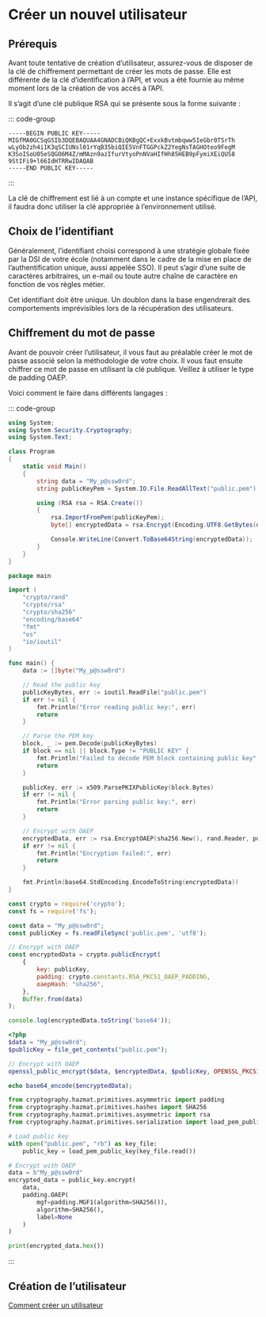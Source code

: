 # Créer un nouvel utilisateur

## Prérequis

Avant toute tentative de création d’utilisateur, assurez-vous de disposer de la clé de chiffrement permettant de créer
les mots de passe. Elle est différente de la clé d’identification à l’API, et vous a été fournie au même moment lors de
la création de vos accès à l’API.

Il s’agit d’une clé publique RSA qui se présente sous la forme suivante :

::: code-group

```PKCS#8 [Clé publique]
-----BEGIN PUBLIC KEY-----
MIGfMA0GCSqGSIb3DQEBAQUAA4GNADCBiQKBgQC+ExxkBvtmbqww5IeGbr0TSrTh
wLyOb2zh4i1K3qSCIUNsl01rYqB35biQIE5VnFTGGPckZ2YegNsTAGHOteo9FegM
K3SoISoU05eSQGO6M4Z/mMAzn9azIfurVtyoPnNVaHIfHh85HEB9pFymiXEiQUS8
9StIFi9+l66IdHTRRwIDAQAB
-----END PUBLIC KEY-----

```

:::

La clé de chiffrement est lié à un compte et une instance spécifique de l’API, il faudra donc utiliser la clé appropriée
à l’environnement utilisé.

## Choix de l’identifiant

Généralement, l’identifiant choisi correspond à une stratégie globale fixée par la DSI de votre école (notamment dans
le cadre de la mise en place de l’authentification unique, aussi appelée SSO). Il peut s’agir d’une suite de caractères
arbitraires, un e-mail ou toute autre chaîne de caractère en fonction de vos règles métier.

Cet identifiant doit être unique. Un doublon dans la base engendrerait des comportements imprévisibles lors de la
récupération des utilisateurs.

## Chiffrement du mot de passe

Avant de pouvoir créer l’utilisateur, il vous faut au préalable créer le mot de passe associé selon la méthodologie de
votre choix. Il vous faut ensuite chiffrer ce mot de passe en utilisant la clé publique. Veillez à utiliser le type
de padding OAEP.

Voici comment le faire dans différents langages :

::: code-group

```C#
using System;
using System.Security.Cryptography;
using System.Text;

class Program
{
    static void Main()
    {
        string data = "My_p@ssw0rd";
        string publicKeyPem = System.IO.File.ReadAllText("public.pem");

        using (RSA rsa = RSA.Create())
        {
            rsa.ImportFromPem(publicKeyPem);
            byte[] encryptedData = rsa.Encrypt(Encoding.UTF8.GetBytes(data), RSAEncryptionPadding.OaepSHA256);

            Console.WriteLine(Convert.ToBase64String(encryptedData));
        }
    }
}
```

```Go
package main

import (
	"crypto/rand"
	"crypto/rsa"
	"crypto/sha256"
	"encoding/base64"
	"fmt"
	"os"
	"io/ioutil"
)

func main() {
	data := []byte("My_p@ssw0rd")

	// Read the public key
	publicKeyBytes, err := ioutil.ReadFile("public.pem")
	if err != nil {
		fmt.Println("Error reading public key:", err)
		return
	}

	// Parse the PEM key
	block, _ := pem.Decode(publicKeyBytes)
	if block == nil || block.Type != "PUBLIC KEY" {
		fmt.Println("Failed to decode PEM block containing public key")
		return
	}

	publicKey, err := x509.ParsePKIXPublicKey(block.Bytes)
	if err != nil {
		fmt.Println("Error parsing public key:", err)
		return
	}

	// Encrypt with OAEP
	encryptedData, err := rsa.EncryptOAEP(sha256.New(), rand.Reader, publicKey.(*rsa.PublicKey), data, nil)
	if err != nil {
		fmt.Println("Encryption failed:", err)
		return
	}

	fmt.Println(base64.StdEncoding.EncodeToString(encryptedData))
}
```

```JavaScript
const crypto = require('crypto');
const fs = require('fs');

const data = "My_p@ssw0rd";
const publicKey = fs.readFileSync('public.pem', 'utf8');

// Encrypt with OAEP
const encryptedData = crypto.publicEncrypt(
    {
        key: publicKey,
        padding: crypto.constants.RSA_PKCS1_OAEP_PADDING,
        oaepHash: "sha256",
    },
    Buffer.from(data)
);

console.log(encryptedData.toString('base64'));
```

```PHP
<?php
$data = "My_p@ssw0rd";
$publicKey = file_get_contents("public.pem");

// Encrypt with OAEP
openssl_public_encrypt($data, $encryptedData, $publicKey, OPENSSL_PKCS1_OAEP_PADDING);

echo base64_encode($encryptedData);
```

```Python
from cryptography.hazmat.primitives.asymmetric import padding
from cryptography.hazmat.primitives.hashes import SHA256
from cryptography.hazmat.primitives.asymmetric import rsa
from cryptography.hazmat.primitives.serialization import load_pem_public_key

# Load public key
with open("public.pem", "rb") as key_file:
    public_key = load_pem_public_key(key_file.read())

# Encrypt with OAEP
data = b"My_p@ssw0rd"
encrypted_data = public_key.encrypt(
    data,
    padding.OAEP(
        mgf=padding.MGF1(algorithm=SHA256()),
        algorithm=SHA256(),
        label=None
    )
)

print(encrypted_data.hex())
```

:::

## Création de l’utilisateur

[Comment créer un utilisateur][creer-un-utilisateur]

[creer-un-email]: /reference/ressources/core/e-mail#creation-d-un-e-mail
[creer-un-utilisateur]: /reference/ressources/core/utilisateur#creation-d-un-utilisateur
